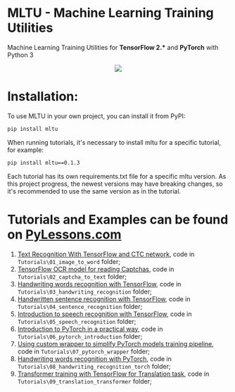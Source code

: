 # MLTU - Machine Learning Training Utilities
Machine Learning Training Utilities for <b>TensorFlow 2.*</b> and <b>PyTorch</b> with Python 3
<p align="center">
  <img src="https://pylessons.com/media/Tutorials/mltu/machine-learning-training-utilities.png">
</p>

# Installation:
To use MLTU in your own project, you can install it from PyPI:
```bash
pip install mltu
```
When running tutorials, it's necessary to install mltu for a specific tutorial, for example:
```bash
pip install mltu==0.1.3
```
Each tutorial has its own requirements.txt file for a specific mltu version. As this project progress, the newest versions may have breaking changes, so it's recommended to use the same version as in the tutorial.

# Tutorials and Examples can be found on [PyLessons.com](https://pylessons.com/mltu)
1. [Text Recognition With TensorFlow and CTC network](https://pylessons.com/ctc-text-recognition), code in ```Tutorials\01_image_to_word``` folder;
2. [TensorFlow OCR model for reading Captchas](https://pylessons.com/tensorflow-ocr-captcha), code in ```Tutorials\02_captcha_to_text``` folder;
3. [Handwriting words recognition with TensorFlow](https://pylessons.com/handwriting-recognition), code in ```Tutorials\03_handwriting_recognition``` folder;
4. [Handwritten sentence recognition with TensorFlow](https://pylessons.com/handwritten-sentence-recognition), code in ```Tutorials\04_sentence_recognition``` folder;
5. [Introduction to speech recognition with TensorFlow](https://pylessons.com/speech-recognition), code in ```Tutorials\05_speech_recognition``` folder;
6. [Introduction to PyTorch in a practical way](https://pylessons.com/pytorch-introduction), code in ```Tutorials\06_pytorch_introduction``` folder;
7. [Using custom wrapper to simplify PyTorch models training pipeline](https://pylessons.com/pytorch-introduction), code in ```Tutorials\07_pytorch_wrapper``` folder;
8. [Handwriting words recognition with PyTorch](https://pylessons.com/handwriting-recognition-pytorch), code in ```Tutorials\08_handwriting_recognition_torch``` folder;
9. [Transformer training with TensorFlow for Translation task](https://pylessons.com/transformers-training), code in ```Tutorials\09_translation_transformer``` folder;